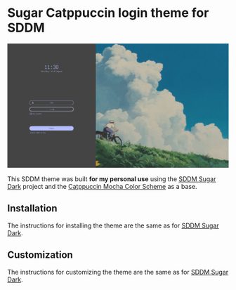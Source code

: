 
# Sugar Catppuccin login theme for SDDM

![Preview](./Preview.png)

This SDDM theme was built **for my personal use** using the [SDDM Sugar Dark](https://github.com/MarianArlt/sddm-sugar-dark) project and the [Catppuccin Mocha Color Scheme](https://github.com/catppuccin/catppuccin) as a base.

## Installation
The instructions for installing the theme are the same as for [SDDM Sugar Dark](https://github.com/MarianArlt/sddm-sugar-dark).

## Customization
The instructions for customizing the theme are the same as for [SDDM Sugar Dark](https://github.com/MarianArlt/sddm-sugar-dark).

